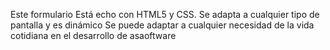Este formulario Está echo con HTML5 y CSS. Se adapta a cualquier tipo de pantalla y es dinámico
Se puede adaptar a cualquier necesidad de la vida cotidiana en el desarrollo de asaoftware
